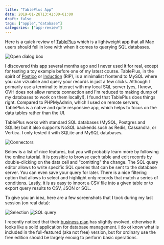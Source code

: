 ```yaml
---
title: "TablePlus App"
date: 2019-01-28T13:41:00+01:00
draft: false
tags: ["apple","database"]
categories: ["app-review"]
---
```

Here is a quick review of [TablePlus](https://tableplus.io) which is a lightweight app that all Mac users should fell in love with when it comes to querying SQL databases.

<!--more-->

![Open dialog box](/img/2019-01-28-17-50-39.png "Open dialog box")

I discovered this app several months ago and I never used it for real, except for testing a toy example before one of my latest course. TablePlus, in the spirit of [Postico](https://eggerapps.at/postico/) or [Induction](https://github.com/pothibo/Induction) (RIP), is a minimalist frontend to MySQL where you can vizualise and query your records in just a few clicks. Although I primarily use a terminal to interact with my local SQL server (yes, I know, OVH does not allow remote connection and I'm reduced to making dump of my databases to work on them locally!), I found that TablePlus does things right. Compared to PHPMyAdmin, which I used on remote servers, TablePlus is a native and quite responsive app, which helps to focus on the data tables rather than the UI.

TablePlus works with standard SQL databases (MySQL, Postgres and SQLite) but it also supports NoSQL backends such as Redis, Cassandra, or Vertica. I only tested it with SQLite and MySQL databases.

![Connectors](/img/2019-01-28-17-51-38.png "Connectors")

Below is a list of nice features, but you will probably learn more by following the [online tutorial](https://tableplus.io/blog/2018/04/getting-started-with-tableplus.html). It is possible to browse each table and edit records by double-clicking on the data cell and "comitting" the change. The SQL query editor allows to write specific SQL queries that can be sent to the database server. You can even save your query for later. There is a nice filtering option that allows to select and highlight only records that match a series of conditions. Lastly, it is as easy to import a CSV file into a given table or to export query results to CSV, JSON or SQL.

To give you an idea, here are a few screenshots that I took during my last session (on real data):

![Selection](/img/2019-01-28-13-39-25.png "Selection")
![SQL query](/img/2019-01-28-13-40-35.png "SQL query")

I recently noticed that their [business plan](https://tableplus.io/pricing) has slightly evolved, otherwise it looks like a solid application for database management. I do  ot know what is included in the full-featured (aka not free) version, but for ordinary use the free edition should be largely enouig to perform basic operations.

